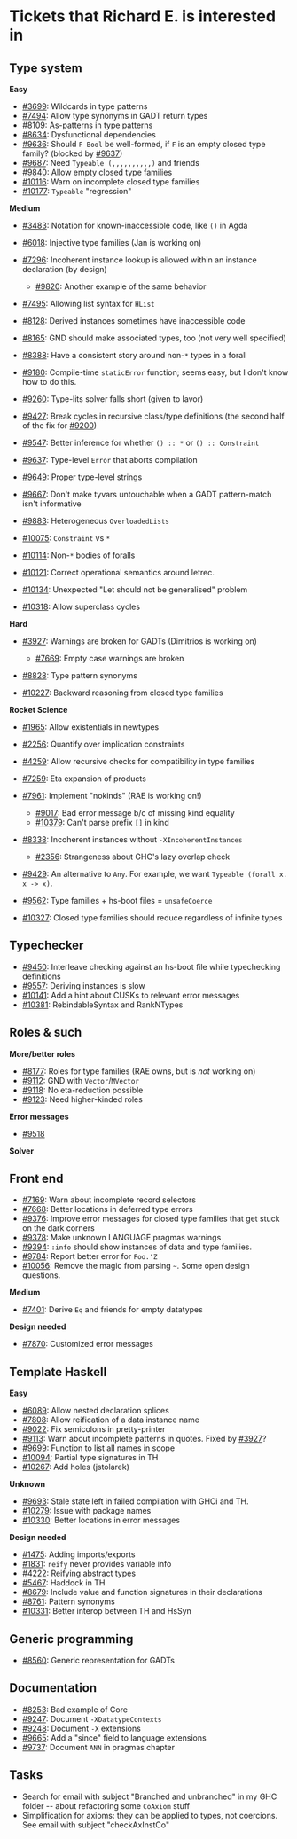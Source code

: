 # Tickets that Richard E. is interested in


## Type system



**Easy**


- [\#3699](https://gitlab.staging.haskell.org/ghc/ghc/issues/3699): Wildcards in type patterns
- [\#7494](https://gitlab.staging.haskell.org/ghc/ghc/issues/7494): Allow type synonyms in GADT return types
- [\#8109](https://gitlab.staging.haskell.org/ghc/ghc/issues/8109): As-patterns in type patterns
- [\#8634](https://gitlab.staging.haskell.org/ghc/ghc/issues/8634): Dysfunctional dependencies
- [\#9636](https://gitlab.staging.haskell.org/ghc/ghc/issues/9636): Should `F Bool` be well-formed, if `F` is an empty closed type family? (blocked by [\#9637](https://gitlab.staging.haskell.org/ghc/ghc/issues/9637))
- [\#9687](https://gitlab.staging.haskell.org/ghc/ghc/issues/9687): Need `Typeable (,,,,,,,,,,)` and friends
- [\#9840](https://gitlab.staging.haskell.org/ghc/ghc/issues/9840): Allow empty closed type families
- [\#10116](https://gitlab.staging.haskell.org/ghc/ghc/issues/10116): Warn on incomplete closed type families
- [\#10177](https://gitlab.staging.haskell.org/ghc/ghc/issues/10177): `Typeable` "regression"


**Medium**


- [\#3483](https://gitlab.staging.haskell.org/ghc/ghc/issues/3483): Notation for known-inaccessible code, like `()` in Agda
- [\#6018](https://gitlab.staging.haskell.org/ghc/ghc/issues/6018): Injective type families (Jan is working on)
- [\#7296](https://gitlab.staging.haskell.org/ghc/ghc/issues/7296): Incoherent instance lookup is allowed within an instance declaration (by design)

  - [\#9820](https://gitlab.staging.haskell.org/ghc/ghc/issues/9820): Another example of the same behavior
- [\#7495](https://gitlab.staging.haskell.org/ghc/ghc/issues/7495): Allowing list syntax for `HList`
- [\#8128](https://gitlab.staging.haskell.org/ghc/ghc/issues/8128): Derived instances sometimes have inaccessible code
- [\#8165](https://gitlab.staging.haskell.org/ghc/ghc/issues/8165): GND should make associated types, too (not very well specified)
- [\#8388](https://gitlab.staging.haskell.org/ghc/ghc/issues/8388): Have a consistent story around non-`*` types in a forall
- [\#9180](https://gitlab.staging.haskell.org/ghc/ghc/issues/9180): Compile-time `staticError` function; seems easy, but I don't know how to do this.
- [\#9260](https://gitlab.staging.haskell.org/ghc/ghc/issues/9260): Type-lits solver falls short (given to Iavor)
- [\#9427](https://gitlab.staging.haskell.org/ghc/ghc/issues/9427): Break cycles in recursive class/type definitions (the second half of the fix for [\#9200](https://gitlab.staging.haskell.org/ghc/ghc/issues/9200))
- [\#9547](https://gitlab.staging.haskell.org/ghc/ghc/issues/9547): Better inference for whether `() :: *` or `() :: Constraint`
- [\#9637](https://gitlab.staging.haskell.org/ghc/ghc/issues/9637): Type-level `Error` that aborts compilation
- [\#9649](https://gitlab.staging.haskell.org/ghc/ghc/issues/9649): Proper type-level strings
- [\#9667](https://gitlab.staging.haskell.org/ghc/ghc/issues/9667): Don't make tyvars untouchable when a GADT pattern-match isn't informative
- [\#9883](https://gitlab.staging.haskell.org/ghc/ghc/issues/9883): Heterogeneous `OverloadedLists`
- [\#10075](https://gitlab.staging.haskell.org/ghc/ghc/issues/10075): `Constraint` vs `*`
- [\#10114](https://gitlab.staging.haskell.org/ghc/ghc/issues/10114): Non-`*` bodies of foralls
- [\#10121](https://gitlab.staging.haskell.org/ghc/ghc/issues/10121): Correct operational semantics around letrec.
- [\#10134](https://gitlab.staging.haskell.org/ghc/ghc/issues/10134): Unexpected "Let should not be generalised" problem 
- [\#10318](https://gitlab.staging.haskell.org/ghc/ghc/issues/10318): Allow superclass cycles


**Hard**


- [\#3927](https://gitlab.staging.haskell.org/ghc/ghc/issues/3927): Warnings are broken for GADTs (Dimitrios is working on)

  - [\#7669](https://gitlab.staging.haskell.org/ghc/ghc/issues/7669): Empty case warnings are broken
- [\#8828](https://gitlab.staging.haskell.org/ghc/ghc/issues/8828): Type pattern synonyms
- [\#10227](https://gitlab.staging.haskell.org/ghc/ghc/issues/10227): Backward reasoning from closed type families


**Rocket Science**


- [\#1965](https://gitlab.staging.haskell.org/ghc/ghc/issues/1965): Allow existentials in newtypes
- [\#2256](https://gitlab.staging.haskell.org/ghc/ghc/issues/2256): Quantify over implication constraints
- [\#4259](https://gitlab.staging.haskell.org/ghc/ghc/issues/4259): Allow recursive checks for compatibility in type families
- [\#7259](https://gitlab.staging.haskell.org/ghc/ghc/issues/7259): Eta expansion of products
- [\#7961](https://gitlab.staging.haskell.org/ghc/ghc/issues/7961): Implement "nokinds" (RAE is working on!)

  - [\#9017](https://gitlab.staging.haskell.org/ghc/ghc/issues/9017): Bad error message b/c of missing kind equality
  - [\#10379](https://gitlab.staging.haskell.org/ghc/ghc/issues/10379): Can't parse prefix `[]` in kind
- [\#8338](https://gitlab.staging.haskell.org/ghc/ghc/issues/8338): Incoherent instances without `-XIncoherentInstances`

  - [\#2356](https://gitlab.staging.haskell.org/ghc/ghc/issues/2356): Strangeness about GHC's lazy overlap check
- [\#9429](https://gitlab.staging.haskell.org/ghc/ghc/issues/9429): An alternative to `Any`. For example, we want `Typeable (forall x. x -> x)`.
- [\#9562](https://gitlab.staging.haskell.org/ghc/ghc/issues/9562): Type families + hs-boot files = `unsafeCoerce`
- [\#10327](https://gitlab.staging.haskell.org/ghc/ghc/issues/10327): Closed type families should reduce regardless of infinite types

## Typechecker


- [\#9450](https://gitlab.staging.haskell.org/ghc/ghc/issues/9450): Interleave checking against an hs-boot file while typechecking definitions
- [\#9557](https://gitlab.staging.haskell.org/ghc/ghc/issues/9557): Deriving instances is slow
- [\#10141](https://gitlab.staging.haskell.org/ghc/ghc/issues/10141): Add a hint about CUSKs to relevant error messages
- [\#10381](https://gitlab.staging.haskell.org/ghc/ghc/issues/10381): RebindableSyntax and RankNTypes

## Roles & such



**More/better roles**


- [\#8177](https://gitlab.staging.haskell.org/ghc/ghc/issues/8177): Roles for type families (RAE owns, but is *not* working on)
- [\#9112](https://gitlab.staging.haskell.org/ghc/ghc/issues/9112): GND with `Vector`/`MVector`
- [\#9118](https://gitlab.staging.haskell.org/ghc/ghc/issues/9118): No eta-reduction possible
- [\#9123](https://gitlab.staging.haskell.org/ghc/ghc/issues/9123): Need higher-kinded roles


**Error messages**


- [\#9518](https://gitlab.staging.haskell.org/ghc/ghc/issues/9518)


**Solver**


## Front end


- [\#7169](https://gitlab.staging.haskell.org/ghc/ghc/issues/7169): Warn about incomplete record selectors
- [\#7668](https://gitlab.staging.haskell.org/ghc/ghc/issues/7668): Better locations in deferred type errors
- [\#9376](https://gitlab.staging.haskell.org/ghc/ghc/issues/9376): Improve error messages for closed type families that get stuck on the dark corners
- [\#9378](https://gitlab.staging.haskell.org/ghc/ghc/issues/9378): Make unknown LANGUAGE pragmas warnings
- [\#9394](https://gitlab.staging.haskell.org/ghc/ghc/issues/9394): `:info` should show instances of data and type families.
- [\#9784](https://gitlab.staging.haskell.org/ghc/ghc/issues/9784): Report better error for `Foo.'Z`
- [\#10056](https://gitlab.staging.haskell.org/ghc/ghc/issues/10056): Remove the magic from parsing `~`. Some open design questions.


**Medium**


- [\#7401](https://gitlab.staging.haskell.org/ghc/ghc/issues/7401): Derive `Eq` and friends for empty datatypes


**Design needed**


- [\#7870](https://gitlab.staging.haskell.org/ghc/ghc/issues/7870): Customized error messages

## Template Haskell



**Easy**


- [\#6089](https://gitlab.staging.haskell.org/ghc/ghc/issues/6089): Allow nested declaration splices
- [\#7808](https://gitlab.staging.haskell.org/ghc/ghc/issues/7808): Allow reification of a data instance name
- [\#9022](https://gitlab.staging.haskell.org/ghc/ghc/issues/9022): Fix semicolons in pretty-printer
- [\#9113](https://gitlab.staging.haskell.org/ghc/ghc/issues/9113): Warn about incomplete patterns in quotes. Fixed by [\#3927](https://gitlab.staging.haskell.org/ghc/ghc/issues/3927)?
- [\#9699](https://gitlab.staging.haskell.org/ghc/ghc/issues/9699): Function to list all names in scope
- [\#10094](https://gitlab.staging.haskell.org/ghc/ghc/issues/10094): Partial type signatures in TH
- [\#10267](https://gitlab.staging.haskell.org/ghc/ghc/issues/10267): Add holes (jstolarek)


**Unknown**


- [\#9693](https://gitlab.staging.haskell.org/ghc/ghc/issues/9693): Stale state left in failed compilation with GHCi and TH.
- [\#10279](https://gitlab.staging.haskell.org/ghc/ghc/issues/10279): Issue with package names
- [\#10330](https://gitlab.staging.haskell.org/ghc/ghc/issues/10330): Better locations in error messages


**Design needed**


- [\#1475](https://gitlab.staging.haskell.org/ghc/ghc/issues/1475): Adding imports/exports
- [\#1831](https://gitlab.staging.haskell.org/ghc/ghc/issues/1831): `reify` never provides variable info
- [\#4222](https://gitlab.staging.haskell.org/ghc/ghc/issues/4222): Reifying abstract types
- [\#5467](https://gitlab.staging.haskell.org/ghc/ghc/issues/5467): Haddock in TH
- [\#8679](https://gitlab.staging.haskell.org/ghc/ghc/issues/8679): Include value and function signatures in their declarations
- [\#8761](https://gitlab.staging.haskell.org/ghc/ghc/issues/8761): Pattern synonyms
- [\#10331](https://gitlab.staging.haskell.org/ghc/ghc/issues/10331): Better interop between TH and HsSyn

## Generic programming


- [\#8560](https://gitlab.staging.haskell.org/ghc/ghc/issues/8560): Generic representation for GADTs

## Documentation


- [\#8253](https://gitlab.staging.haskell.org/ghc/ghc/issues/8253): Bad example of Core
- [\#9247](https://gitlab.staging.haskell.org/ghc/ghc/issues/9247): Document `-XDatatypeContexts`
- [\#9248](https://gitlab.staging.haskell.org/ghc/ghc/issues/9248): Document `-X` extensions
- [\#9665](https://gitlab.staging.haskell.org/ghc/ghc/issues/9665): Add a "since" field to language extensions
- [\#9737](https://gitlab.staging.haskell.org/ghc/ghc/issues/9737): Document `ANN` in pragmas chapter

## Tasks


- Search for email with subject "Branched and unbranched" in my GHC folder -- about refactoring some `CoAxiom` stuff
- Simplification for axioms: they can be applied to types, not coercions. See email with subject "checkAxInstCo"
